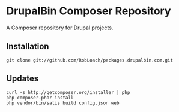 DrupalBin Composer Repository
=============================

A Composer repository for Drupal projects.


Installation
------------

    git clone git://github.com/RobLoach/packages.drupalbin.com.git


Updates
-------

    curl -s http://getcomposer.org/installer | php
    php composer.phar install
    php vendor/bin/satis build config.json web
